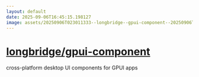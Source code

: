 ```yaml
---
layout: default
date: 2025-09-06T16:45:15.198127
image: assets/20250906T023011333--longbridge--gpui-component--20250906T023312264--cropped.png
---
```


# [longbridge/gpui-component](https://github.com/longbridge/gpui-component)

cross-platform desktop UI components for GPUI apps
